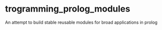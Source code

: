 # trogramming_prolog_modules
An attempt to build stable reusable modules for broad applications in prolog
